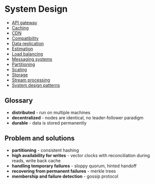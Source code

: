 # System Design

- [API gateway](api-gateway.md)
- [Caching](caching.md)
- [CDN](cdn.md)
- [Compatibility](compatibility.md)
- [Data replication](data-replication.md)
- [Estimation](estimation.md)
- [Load balancing](load-balancing.md)
- [Messaging systems](messaging-systems.md)
- [Partitioning](partitioning.md)
- [Scaling](scaling.md)
- [Storage](storage.md)
- [Stream processing](stream-processing.md)
- [System design patterns](patterns/README.md)

## Glossary
- **distributed** - run on multiple machines
- **decentralized** - nodes are identical, no leader-follower paradigm
- **durable** - data is stored permanently

## Problem and solutions
- **partitioning** - consistent hashing
- **high availability for writes** - vector clocks with reconciliation during reads, write back cache
- **handling temporary failures** - sloppy quorum, hinted handoff
- **recovering from permanent failures** - merkle trees
- **membership and failure detection** - gossip protocol